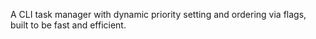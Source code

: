 A CLI task manager with dynamic priority setting and ordering via flags, built to be fast and efficient.
